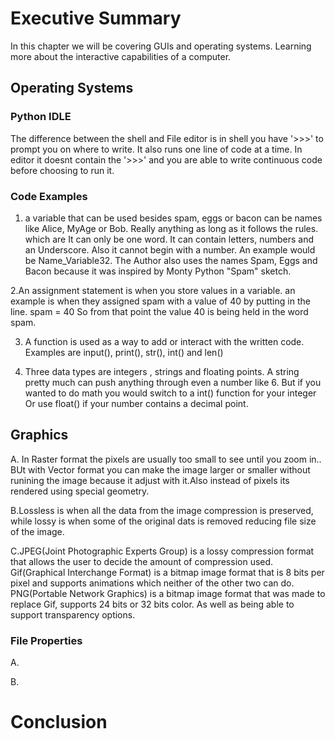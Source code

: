 # **Executive Summary**
In this chapter we will be covering GUIs and operating systems. 
Learning more about the interactive capabilities of a computer.

## **Operating Systems**

### **Python IDLE**
The difference between the shell and File editor is in shell you have '>>>' to prompt you on where to write. It also
runs one line of code at a time. 
In editor it doesnt contain the '>>>' and you are able to write continuous code before choosing to run it.

### **Code Examples**
1. a variable that can be used besides spam, eggs or bacon can be names like Alice, MyAge or Bob. Really anything as 
long as it follows the rules. which are It can only be one word. It can contain letters, numbers and an Underscore. Also it cannot begin with
a number. An example would be  Name_Variable32. 
The Author also uses the names Spam, Eggs and Bacon because it was inspired by Monty Python "Spam" sketch.

2.An assignment statement is when you store values in a variable. an example is when they assigned spam with a value of 40 by putting in
the line. 
spam = 40
So from that point the value 40 is being held in the word spam.

3. A function is used as a way to add or interact with the written code.
Examples are input(), print(), str(), int() and len()

4. Three data types are integers , strings and floating points.
A string pretty much can push anything through even a number like 6. But if you wanted to do math 
you would switch to a int() function for your integer Or use float() if your number contains a decimal point.  

## **Graphics**
A. In Raster format the pixels are usually too small to see until you zoom in.. BUt with Vector format you can make the image
larger or smaller without runining the image because it adjust with it.Also instead of pixels its rendered using special geometry.

B.Lossless is when all the data from the image compression is preserved, while lossy is when some of the original dats is removed reducing file size
of the image.

C.JPEG(Joint Photographic Experts Group) is a lossy compression format that allows the user to decide the amount of compression used.
Gif(Graphical Interchange Format) is a bitmap image format that is 8 bits per pixel and supports animations which neither of the other two can do.
PNG(Portable Network Graphics) is a bitmap image format that was made to replace Gif, supports 24 bits or 32 bits color. As well as being able to support transparency
options.

### **File Properties**
A.

B.

# **Conclusion**


